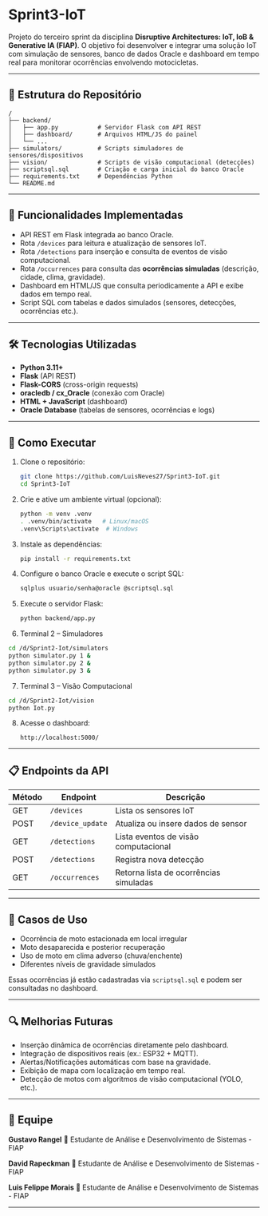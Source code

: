 # Sprint3-IoT

Projeto do terceiro sprint da disciplina **Disruptive Architectures: IoT, IoB & Generative IA (FIAP)**.
O objetivo foi desenvolver e integrar uma solução IoT com simulação de sensores, banco de dados Oracle e dashboard em tempo real para monitorar ocorrências envolvendo motocicletas.

---

## 🧩 Estrutura do Repositório

```
/
├── backend/
│   ├── app.py           # Servidor Flask com API REST
│   ├── dashboard/       # Arquivos HTML/JS do painel
│   └── ...
├── simulators/          # Scripts simuladores de sensores/dispositivos
├── vision/              # Scripts de visão computacional (detecções)
├── scriptsql.sql        # Criação e carga inicial do banco Oracle
├── requirements.txt     # Dependências Python
└── README.md
```

---

## 🔧 Funcionalidades Implementadas

* API REST em Flask integrada ao banco Oracle.
* Rota `/devices` para leitura e atualização de sensores IoT.
* Rota `/detections` para inserção e consulta de eventos de visão computacional.
* Rota `/occurrences` para consulta das **ocorrências simuladas** (descrição, cidade, clima, gravidade).
* Dashboard em HTML/JS que consulta periodicamente a API e exibe dados em tempo real.
* Script SQL com tabelas e dados simulados (sensores, detecções, ocorrências etc.).

---

## 🛠️ Tecnologias Utilizadas

* **Python 3.11+**
* **Flask** (API REST)
* **Flask-CORS** (cross-origin requests)
* **oracledb / cx_Oracle** (conexão com Oracle)
* **HTML + JavaScript** (dashboard)
* **Oracle Database** (tabelas de sensores, ocorrências e logs)

---

## 🚀 Como Executar

1. Clone o repositório:

   ```bash
   git clone https://github.com/LuisNeves27/Sprint3-IoT.git
   cd Sprint3-IoT
   ```

2. Crie e ative um ambiente virtual (opcional):

   ```bash
   python -m venv .venv
   . .venv/bin/activate   # Linux/macOS
   .venv\Scripts\activate  # Windows
   ```

3. Instale as dependências:

   ```bash
   pip install -r requirements.txt
   ```

4. Configure o banco Oracle e execute o script SQL:

   ```bash
   sqlplus usuario/senha@oracle @scriptsql.sql
   ```

5. Execute o servidor Flask:

   ```bash
   python backend/app.py
   ```

6. Terminal 2 – Simuladores
   
 ```bash
cd /d/Sprint2-Iot/simulators
python simulator.py 1 &
python simulator.py 2 &
python simulator.py 3 &
```
7. Terminal 3 – Visão Computacional
````bash
cd /d/Sprint2-Iot/vision
python Iot.py 
````

8. Acesse o dashboard:

   ```
   http://localhost:5000/
   ```

---

## 📋 Endpoints da API

| Método | Endpoint         | Descrição                              |
| ------ | ---------------- | -------------------------------------- |
| GET    | `/devices`       | Lista os sensores IoT                  |
| POST   | `/device_update` | Atualiza ou insere dados de sensor     |
| GET    | `/detections`    | Lista eventos de visão computacional   |
| POST   | `/detections`    | Registra nova detecção                 |
| GET    | `/occurrences`   | Retorna lista de ocorrências simuladas |

---

## 🧪 Casos de Uso

* Ocorrência de moto estacionada em local irregular
* Moto desaparecida e posterior recuperação
* Uso de moto em clima adverso (chuva/enchente)
* Diferentes níveis de gravidade simulados

Essas ocorrências já estão cadastradas via `scriptsql.sql` e podem ser consultadas no dashboard.

---

## 🔍 Melhorias Futuras

* Inserção dinâmica de ocorrências diretamente pelo dashboard.
* Integração de dispositivos reais (ex.: ESP32 + MQTT).
* Alertas/Notificações automáticas com base na gravidade.
* Exibição de mapa com localização em tempo real.
* Detecção de motos com algoritmos de visão computacional (YOLO, etc.).

---

## 👥 Equipe

**Gustavo Rangel**
💼 Estudante de Análise e Desenvolvimento de Sistemas - FIAP

**David Rapeckman**
💼 Estudante de Análise e Desenvolvimento de Sistemas - FIAP


**Luis Felippe Morais**
💼 Estudante de Análise e Desenvolvimento de Sistemas - FIAP


---
